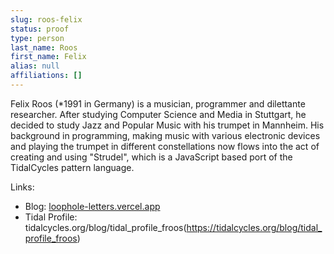 ```yaml
---
slug: roos-felix
status: proof
type: person
last_name: Roos
first_name: Felix
alias: null
affiliations: []
---
```


Felix Roos (*1991 in Germany) is a musician, programmer and dilettante researcher. After studying Computer Science and Media in Stuttgart, he decided to study Jazz and Popular Music with his trumpet in Mannheim. His background in programming, making music with various electronic devices and playing the trumpet in different constellations now flows into the act of creating and using "Strudel", which is a JavaScript based port of the TidalCycles pattern language.

Links:

- Blog: [loophole-letters.vercel.app](https://loophole-letters.vercel.app)
- Tidal Profile: tidalcycles.org/blog/tidal_profile_froos(https://tidalcycles.org/blog/tidal_profile_froos)